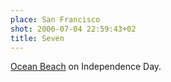 ```yaml
---
place: San Francisco
shot: 2006-07-04 22:59:43+02
title: Seven
---
```


[Ocean Beach](http://en.wikipedia.org/wiki/Ocean_Beach%2C_San_Francisco%2C_California) on Independence Day.
